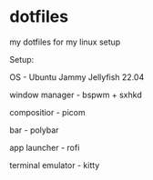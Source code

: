 # dotfiles
my dotfiles for my linux setup

Setup:


OS - Ubuntu Jammy Jellyfish 22.04


window manager - bspwm + sxhkd


compositior - picom


bar - polybar


app launcher - rofi


terminal emulator - kitty


